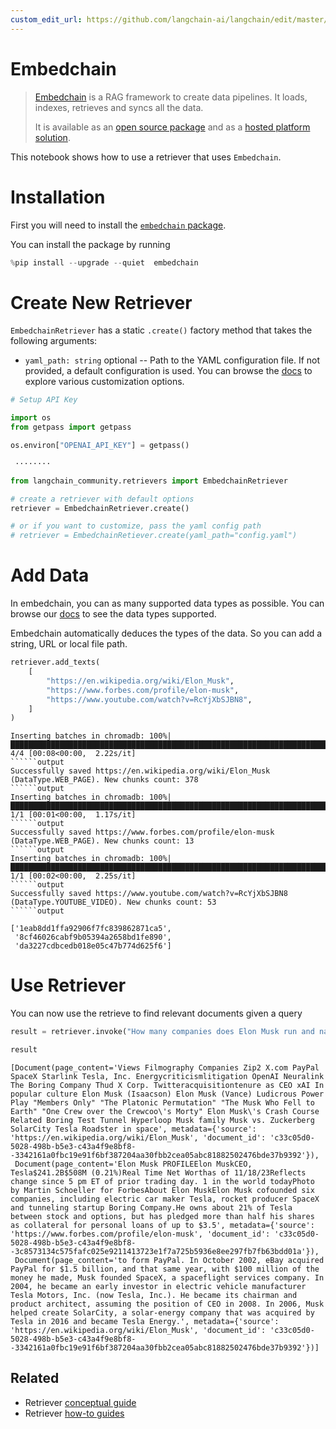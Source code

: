 ```yaml
---
custom_edit_url: https://github.com/langchain-ai/langchain/edit/master/docs/docs/integrations/retrievers/embedchain.ipynb
---
```

# Embedchain

>[Embedchain](https://github.com/embedchain/embedchain) is a RAG framework to create data pipelines. It loads, indexes, retrieves and syncs all the data.
>
>It is available as an [open source package](https://github.com/embedchain/embedchain) and as a [hosted platform solution](https://app.embedchain.ai/).

This notebook shows how to use a retriever that uses `Embedchain`.

# Installation

First you will need to install the [`embedchain` package](https://pypi.org/project/embedchain/). 

You can install the package by running 


```python
%pip install --upgrade --quiet  embedchain
```

# Create New Retriever

`EmbedchainRetriever` has a static `.create()` factory method that takes the following arguments:

* `yaml_path: string` optional -- Path to the YAML configuration file. If not provided, a default configuration is used. You can browse the [docs](https://docs.embedchain.ai/) to explore various customization options.


```python
# Setup API Key

import os
from getpass import getpass

os.environ["OPENAI_API_KEY"] = getpass()
```
```output
 ········
```

```python
from langchain_community.retrievers import EmbedchainRetriever

# create a retriever with default options
retriever = EmbedchainRetriever.create()

# or if you want to customize, pass the yaml config path
# retriever = EmbedchainRetiever.create(yaml_path="config.yaml")
```

# Add Data

In embedchain, you can as many supported data types as possible. You can browse our [docs](https://docs.embedchain.ai/) to see the data types supported.

Embedchain automatically deduces the types of the data. So you can add a string, URL or local file path.


```python
retriever.add_texts(
    [
        "https://en.wikipedia.org/wiki/Elon_Musk",
        "https://www.forbes.com/profile/elon-musk",
        "https://www.youtube.com/watch?v=RcYjXbSJBN8",
    ]
)
```
```output
Inserting batches in chromadb: 100%|████████████████████████████████████████████████████████████████████████████████████████████████████████████████| 4/4 [00:08<00:00,  2.22s/it]
``````output
Successfully saved https://en.wikipedia.org/wiki/Elon_Musk (DataType.WEB_PAGE). New chunks count: 378
``````output
Inserting batches in chromadb: 100%|████████████████████████████████████████████████████████████████████████████████████████████████████████████████| 1/1 [00:01<00:00,  1.17s/it]
``````output
Successfully saved https://www.forbes.com/profile/elon-musk (DataType.WEB_PAGE). New chunks count: 13
``````output
Inserting batches in chromadb: 100%|████████████████████████████████████████████████████████████████████████████████████████████████████████████████| 1/1 [00:02<00:00,  2.25s/it]
``````output
Successfully saved https://www.youtube.com/watch?v=RcYjXbSJBN8 (DataType.YOUTUBE_VIDEO). New chunks count: 53
``````output

```


```output
['1eab8dd1ffa92906f7fc839862871ca5',
 '8cf46026cabf9b05394a2658bd1fe890',
 'da3227cdbcedb018e05c47b774d625f6']
```


# Use Retriever

You can now use the retrieve to find relevant documents given a query


```python
result = retriever.invoke("How many companies does Elon Musk run and name those?")
```


```python
result
```



```output
[Document(page_content='Views Filmography Companies Zip2 X.com PayPal SpaceX Starlink Tesla, Inc. Energycriticismlitigation OpenAI Neuralink The Boring Company Thud X Corp. Twitteracquisitiontenure as CEO xAI In popular culture Elon Musk (Isaacson) Elon Musk (Vance) Ludicrous Power Play "Members Only" "The Platonic Permutation" "The Musk Who Fell to Earth" "One Crew over the Crewcoo\'s Morty" Elon Musk\'s Crash Course Related Boring Test Tunnel Hyperloop Musk family Musk vs. Zuckerberg SolarCity Tesla Roadster in space', metadata={'source': 'https://en.wikipedia.org/wiki/Elon_Musk', 'document_id': 'c33c05d0-5028-498b-b5e3-c43a4f9e8bf8--3342161a0fbc19e91f6bf387204aa30fbb2cea05abc81882502476bde37b9392'}),
 Document(page_content='Elon Musk PROFILEElon MuskCEO, Tesla$241.2B$508M (0.21%)Real Time Net Worthas of 11/18/23Reflects change since 5 pm ET of prior trading day. 1 in the world todayPhoto by Martin Schoeller for ForbesAbout Elon MuskElon Musk cofounded six companies, including electric car maker Tesla, rocket producer SpaceX and tunneling startup Boring Company.He owns about 21% of Tesla between stock and options, but has pledged more than half his shares as collateral for personal loans of up to $3.5', metadata={'source': 'https://www.forbes.com/profile/elon-musk', 'document_id': 'c33c05d0-5028-498b-b5e3-c43a4f9e8bf8--3c8573134c575fafc025e9211413723e1f7a725b5936e8ee297fb7fb63bdd01a'}),
 Document(page_content='to form PayPal. In October 2002, eBay acquired PayPal for $1.5 billion, and that same year, with $100 million of the money he made, Musk founded SpaceX, a spaceflight services company. In 2004, he became an early investor in electric vehicle manufacturer Tesla Motors, Inc. (now Tesla, Inc.). He became its chairman and product architect, assuming the position of CEO in 2008. In 2006, Musk helped create SolarCity, a solar-energy company that was acquired by Tesla in 2016 and became Tesla Energy.', metadata={'source': 'https://en.wikipedia.org/wiki/Elon_Musk', 'document_id': 'c33c05d0-5028-498b-b5e3-c43a4f9e8bf8--3342161a0fbc19e91f6bf387204aa30fbb2cea05abc81882502476bde37b9392'})]
```



## Related

- Retriever [conceptual guide](/docs/concepts/#retrievers)
- Retriever [how-to guides](/docs/how_to/#retrievers)
